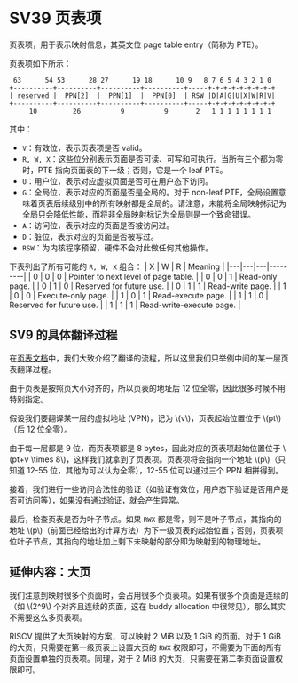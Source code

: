 # SV39 页表项

页表项，用于表示映射信息，其英文位 page table entry（简称为 PTE）。

页表项如下所示：

```plain
 63      54 53      28 27      19 18      10 9   8 7 6 5 4 3 2 1 0
+----------+----------+----------+----------+-----+-+-+-+-+-+-+-+-+
| reserved |  PPN[2]  |  PPN[1]  |  PPN[0]  | RSW |D|A|G|U|X|W|R|V|
+----------+----------+----------+----------+-----+-+-+-+-+-+-+-+-+
     10         26          9          9       2   1 1 1 1 1 1 1 1
```

其中：

- `V`：有效位，表示页表项是否 valid。
- `R, W, X`：这些位分别表示页面是否可读、可写和可执行。当所有三个都为零时，PTE 指向页面表的下一级；否则，它是一个 leaf PTE。
- `U`：用户位，表示对应虚拟页面是否可在用户态下访问。
- `G`：全局位，表示对应的页面是否是全局的。对于 non-leaf PTE，全局设置意味着页表后续级别中的所有映射都是全局的。请注意，未能将全局映射标记为全局只会降低性能，而将非全局映射标记为全局则是一个致命错误。
- `A`：访问位，表示对应的页面是否被访问过。
- `D`：脏位，表示对应的页面是否被写过。
- `RSW`：为内核程序预留，硬件不会对此做任何其他操作。

下表列出了所有可能的 `R, W, X` 组合：
| X | W | R | Meaning |
|---|---|---|---------|
| 0 | 0 | 0 | Pointer to next level of page table. |
| 0 | 0 | 1 | Read-only page. |
| 0 | 1 | 0 | Reserved for future use. |
| 0 | 1 | 1 | Read-write page. |
| 1 | 0 | 0 | Execute-only page. |
| 1 | 0 | 1 | Read-execute page. |
| 1 | 1 | 0 | Reserved for future use. |
| 1 | 1 | 1 | Read-write-execute page. |

## SV9 的具体翻译过程

在[页表文档](page_table.md)中，我们大致介绍了翻译的流程，所以这里我们只举例中间的某一层页表翻译过程。

由于页表是按照页大小对齐的，所以页表的地址后 12 位全零，因此很多时候不用特别指定。

假设我们要翻译某一层的虚拟地址 (VPN)，记为 \\(v\\)，页表起始位置位于 \\(pt\\)（后 12 位全零）。

由于每一层都是 9 位，而页表项都是 8 bytes，因此对应的页表项起始位置位于 \\(pt+v \times 8\\)，这样我们就拿到了页表项。页表项将会指向一个地址 \\(p\\)（只知道 12-55 位，其他为可以认为全零），12-55 位可以通过三个 PPN 相拼得到。

接着，我们进行一些访问合法性的验证（如验证有效位，用户态下验证是否用户是否可访问等），如果没有通过验证，就会产生异常。

最后，检查页表是否为叶子节点。如果 `RWX` 都是零，则不是叶子节点，其指向的地址 \\(p\\)（前面已经给出的计算方法）为下一级页表的起始位置；否则，页表项位叶子节点，其指向的地址加上剩下未映射的部分即为映射到的物理地址。

## 延伸内容：大页

我们注意到映射很多个页面时，会占用很多个页表项。如果有很多个页面是连续的（如 \\(2^9\\) 个对齐且连续的页面，这在 buddy allocation 中很常见），那么其实不需要这么多页表项。

RISCV 提供了大页映射的方案，可以映射 2 MiB 以及 1 GiB 的页面。对于 1 GiB 的大页，只需要在第一级页表上设置大页的 `RWX` 权限即可，不需要为下面的所有页面设置单独的页表项。同理，对于 2 MiB 的大页，只需要在第二季页面设置权限即可。
